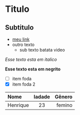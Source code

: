 # Titulo
## Subtitulo
- [meu link](https://www.youtube.com/watch?v=JGtt8DLQmws)
- outro texto
  - sub texto
batata video

*Esse texto esta em italico*

**Esse texto esta em negrito**

- [ ] item foda
- [x] item foda 2

Nome | Iadade | Gênero
:--- | :---: | ---:
Henrique | 23 | femino 
